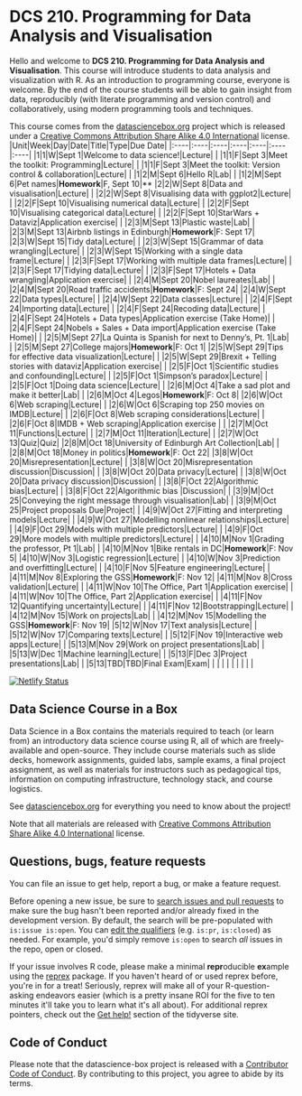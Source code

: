 # DCS 210. Programming for Data Analysis and Visualisation

Hello and welcome to **DCS 210. Programming for Data Analysis and Visualisation**. This course will introduce students to data analysis and visualization with R. As an introduction to programming course, everyone is welcome. By the end of the course students will be able to gain insight from data, reproducibly (with literate programming and version control) and collaboratively, using modern programming tools and techniques.

This course comes from the [datasciencebox.org](https://datasciencebox.org/) project which is released under a [Creative Commons Attribution Share Alike 4.0 International](LICENSE.md) license.
|Unit|Week|Day|Date|Title|Type|Due Date|
|:----|:----|:----|:----|:----|:----|:----|
|1|1|W|Sept 1|Welcome to data science!|Lecture| |
|1|1|F|Sept 3|Meet the toolkit: Programming|Lecture| |
|1|1|F|Sept 3|Meet the toolkit: Version control & collaboration|Lecture| |
|1|2|M|Sept 6|Hello R|Lab| |
|1|2|M|Sept 6|Pet names|**Homework**|F, Sept 10|**
|2|2|W|Sept 8|Data and visualisation|Lecture| |
|2|2|W|Sept 8|Visualising data with ggplot2|Lecture| |
|2|2|F|Sept 10|Visualising numerical data|Lecture| |
|2|2|F|Sept 10|Visualising categorical data|Lecture| |
|2|2|F|Sept 10|StarWars + Dataviz|Application exercise| |
|2|3|M|Sept 13|Plastic waste|Lab| |
|2|3|M|Sept 13|Airbnb listings in Edinburgh|**Homework**|F: Sept 17|
|2|3|W|Sept 15|Tidy data|Lecture| |
|2|3|W|Sept 15|Grammar of data wrangling|Lecture| |
|2|3|W|Sept 15|Working with a single data frame|Lecture| |
|2|3|F|Sept 17|Working with multiple data frames|Lecture| |
|2|3|F|Sept 17|Tidying data|Lecture| |
|2|3|F|Sept 17|Hotels + Data wrangling|Application exercise| |
|2|4|M|Sept 20|Nobel laureates|Lab| |
|2|4|M|Sept 20|Road traffic accidents|**Homework**|F: Sept 24|
|2|4|W|Sept 22|Data types|Lecture| |
|2|4|W|Sept 22|Data classes|Lecture| |
|2|4|F|Sept 24|Importing data|Lecture| |
|2|4|F|Sept 24|Recoding data|Lecture| |
|2|4|F|Sept 24|Hotels + Data types|Application exercise (Take Home)| |
|2|4|F|Sept 24|Nobels + Sales + Data import|Application exercise (Take Home)| |
|2|5|M|Sept 27|La Quinta is Spanish for next to Denny’s, Pt. 1|Lab| |
|2|5|M|Sept 27|College majors|**Homework**|F: Oct 1|
|2|5|W|Sept 29|Tips for effective data visualization|Lecture| |
|2|5|W|Sept 29|Brexit + Telling stories with dataviz|Application exercise| |
|2|5|F|Oct 1|Scientific studies and confounding|Lecture| |
|2|5|F|Oct 1|Simpson’s paradox|Lecture| |
|2|5|F|Oct 1|Doing data science|Lecture| |
|2|6|M|Oct 4|Take a sad plot and make it better|Lab| |
|2|6|M|Oct 4|Legos|**Homework**|F: Oct 8|
|2|6|W|Oct 6|Web scraping|Lecture| |
|2|6|W|Oct 6|Scraping top 250 movies on IMDB|Lecture| |
|2|6|F|Oct 8|Web scraping considerations|Lecture| |
|2|6|F|Oct 8|IMDB + Web scraping|Application exercise | |
|2|7|M|Oct 11|Functions|Lecture| |
|2|7|M|Oct 11|Iteration|Lecture| |
|2|7|W|Oct 13|Quiz|Quiz|
|2|8|M|Oct 18|University of Edinburgh Art Collection|Lab| |
|2|8|M|Oct 18|Money in politics|**Homework**|F: Oct 22|
|3|8|W|Oct 20|Misrepresentation|Lecture| |
|3|8|W|Oct 20|Misrepresentation discussion|Discussion| |
|3|8|W|Oct 20|Data privacy|Lecture| |
|3|8|W|Oct 20|Data privacy discussion|Discussion| |
|3|8|F|Oct 22|Algorithmic bias|Lecture| |
|3|8|F|Oct 22|Algorithmic bias |Discussion| |
|3|9|M|Oct 25|Conveying the right message through visualisation|Lab| |
|3|9|M|Oct 25|Project proposals Due|Project| |
|4|9|W|Oct 27|Fitting and interpreting models|Lecture| |
|4|9|W|Oct 27|Modelling nonlinear relationships|Lecture| |
|4|9|F|Oct 29|Models with multiple predictors|Lecture| |
|4|9|F|Oct 29|More models with multiple predictors|Lecture| |
|4|10|M|Nov 1|Grading the professor, Pt 1|Lab| |
|4|10|M|Nov 1|Bike rentals in DC|**Homework**|F: Nov 5|
|4|10|W|Nov 3|Logistic regression|Lecture| |
|4|10|W|Nov 3|Prediction and overfitting|Lecture| |
|4|10|F|Nov 5|Feature engineering|Lecture| |
|4|11|M|Nov 8|Exploring the GSS|**Homework**|F: Nov 12|
|4|11|M|Nov 8|Cross validation|Lecture| |
|4|11|W|Nov 10|The Office, Part 1|Application exercise| |
|4|11|W|Nov 10|The Office, Part 2|Application exercise| |
|4|11|F|Nov 12|Quantifying uncertainty|Lecture| |
|4|11|F|Nov 12|Bootstrapping|Lecture| |
|4|12|M|Nov 15|Work on projects|Lab| |
|4|12|M|Nov 15|Modelling the GSS|**Homework**|F: Nov 19|
|5|12|W|Nov 17|Text analysis|Lecture| |
|5|12|W|Nov 17|Comparing texts|Lecture| |
|5|12|F|Nov 19|Interactive web apps|Lecture| |
|5|13|M|Nov 29|Work on project presentations|Lab| |
|5|13|W|Dec 1|Machine learning|Lecture| |
|5|13|F|Dec 3|Project presentations|Lab| |
|5|13|TBD|TBD|Final Exam|Exam| |
| | | | | | | |



[![Netlify Status](https://api.netlify.com/api/v1/badges/faea2121-c6bb-4355-bbf4-d5afb9dd0224/deploy-status)](https://app.netlify.com/sites/datasciencebox/deploys)

## Data Science Course in a Box

Data Science in a Box contains the materials required to teach (or learn from) an introductory data science course using R, all of which are freely-available and open-source.
They include course materials such as slide decks, homework assignments, guided labs, sample exams, a final project assignment, as well as materials for instructors such as pedagogical tips, information on computing infrastructure, technology stack, and course logistics.

See [datasciencebox.org](https://datasciencebox.org/) for everything you need to know about the project!

Note that all materials are released with [Creative Commons Attribution Share Alike 4.0 International](LICENSE.md) license.

## Questions, bugs, feature requests

You can file an issue to get help, report a bug, or make a feature request.

Before opening a new issue, be sure to [search issues and pull requests](https://github.com/rstudio-education/datascience-box/issues) to make sure the bug hasn't been reported and/or already fixed in the development version.
By default, the search will be pre-populated with `is:issue is:open`.
You can [edit the qualifiers](https://help.github.com/articles/searching-issues-and-pull-requests/) (e.g. `is:pr`, `is:closed`) as needed.
For example, you'd simply remove `is:open` to search *all* issues in the repo, open or closed.

If your issue involves R code, please make a minimal **repr**oducible **ex**ample using the [reprex](https://reprex.tidyverse.org/) package.
If you haven't heard of or used reprex before, you're in for a treat!
Seriously, reprex will make all of your R-question-asking endeavors easier (which is a pretty insane ROI for the five to ten minutes it'll take you to learn what it's all about).
For additional reprex pointers, check out the [Get help!](https://www.tidyverse.org/help/)
section of the tidyverse site.

## Code of Conduct

Please note that the datascience-box project is released with a [Contributor Code of Conduct](https://contributor-covenant.org/version/2/0/CODE_OF_CONDUCT.html).
By contributing to this project, you agree to abide by its terms.
